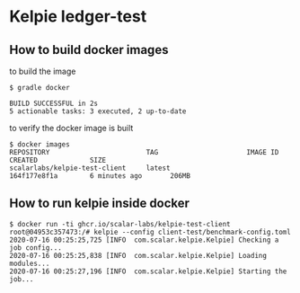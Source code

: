 # Kelpie ledger-test

## How to build docker images

to build the image

```console
$ gradle docker

BUILD SUCCESSFUL in 2s
5 actionable tasks: 3 executed, 2 up-to-date
```

to verify the docker image is built

```console
$ docker images
REPOSITORY                        TAG                      IMAGE ID            CREATED             SIZE
scalarlabs/kelpie-test-client     latest                   164f177e8f1a        6 minutes ago       206MB
```

## How to run kelpie inside docker

```console
$ docker run -ti ghcr.io/scalar-labs/kelpie-test-client
root@04953c357473:/# kelpie --config client-test/benchmark-config.toml
2020-07-16 00:25:25,725 [INFO  com.scalar.kelpie.Kelpie] Checking a job config...
2020-07-16 00:25:25,838 [INFO  com.scalar.kelpie.Kelpie] Loading modules...
2020-07-16 00:25:27,196 [INFO  com.scalar.kelpie.Kelpie] Starting the job...
```
